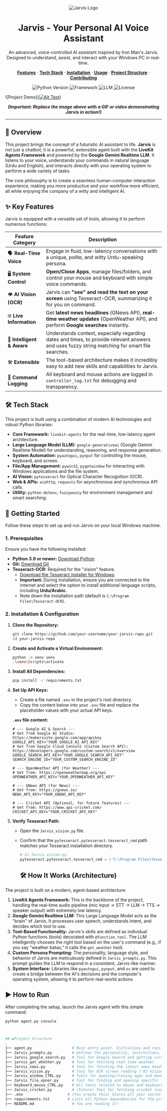 <div align="center">
  <img src="https://encrypted-tbn0.gstatic.com/images?q=tbn:ANd9GcSI0VCNzCEaCT6KPuVrwClciPTprHVJSLpW3A&s" alt="Jarvis Logo">
  <h1>Jarvis - Your Personal AI Voice Assistant</h1>
  <p>
    An advanced, voice-controlled AI assistant inspired by Iron Man's Jarvis. Designed to understand, assist, and interact with your Windows PC in real-time.
  </p>
  <p>
    <a href="#-key-features"><strong>Features</strong></a> ·
    <a href="#-tech-stack"><strong>Tech Stack</strong></a> ·
    <a href="#-getting-started"><strong>Installation</strong></a> ·
    <a href="#-how-to-run"><strong>Usage</strong></a> ·
    <a href="#-project-structure"><strong>Project Structure</strong></a> ·
    <a href="#-contributing"><strong>Contributing</strong></a>
  </p>
  <p>
    <img src="https://img.shields.io/badge/Python-3.9%2B-blue?style=for-the-badge&logo=python" alt="Python Version">
    <img src="https://img.shields.io/badge/Framework-LiveKit_Agents-orange?style=for-the-badge" alt="Framework">
    <img src="https://img.shields.io/badge/LLM-Google_Gemini-4285F4?style=for-the-badge&logo=google" alt="LLM">
    <img src="https://img.shields.io/badge/License-MIT-green?style=for-the-badge" alt="License">
  </p>
</div>

![Project Demo]([![Alt Text](Thumbnail_URL)](Video_URL))
*<p align="center"><strong>(Important: Replace the image above with a GIF or video demonstrating Jarvis in action!)</strong></p>*

---

## 📖 Overview

This project brings the concept of a futuristic AI assistant to life. **Jarvis** is not just a chatbot; it is a powerful, extensible agent built with the **LiveKit Agents Framework** and powered by the **Google Gemini Realtime LLM**. It listens to your voice, understands your commands in natural language (Urdu and English), and interacts directly with your operating system to perform a wide variety of tasks.

The core philosophy is to create a seamless human-computer interaction experience, making you more productive and your workflow more efficient, all while enjoying the company of a witty and intelligent AI.

## ✨ Key Features

Jarvis is equipped with a versatile set of tools, allowing it to perform numerous functions:

| Feature Category        | Description                                                                                                                              |
| ----------------------- | ---------------------------------------------------------------------------------------------------------------------------------------- |
| 🗣️ **Real-Time Voice**  | Engage in fluid, low-latency conversations with a unique, polite, and witty Urdu-speaking persona.                                       |
| 🖥️ **System Control**    | **Open/Close Apps**, manage files/folders, and control your mouse and keyboard with simple voice commands.                               |
| 👁️ **AI Vision (OCR)**  | Jarvis can **"see" and read the text on your screen** using Tesseract-OCR, summarizing it for you on command.                              |
| 🌐 **Live Information** | Get **latest news headlines** (GNews API), **real-time weather updates** (OpenWeather API), and perform **Google searches** instantly. |
| 🧠 **Intelligent & Aware** | Understands context, especially regarding dates and times, to provide relevant answers and uses fuzzy string matching for smart file searches. |
| 🛠️ **Extensible**        | The tool-based architecture makes it incredibly easy to add new skills and capabilities to Jarvis.                                         |
| 📝 **Command Logging**    | All keyboard and mouse actions are logged in `controller_log.txt` for debugging and transparency.                                        |



## 🛠️ Tech Stack

This project is built using a combination of modern AI technologies and robust Python libraries:

-   **Core Framework:** `livekit-agents` for the real-time, low-latency agent architecture.
-   **Large Language Model (LLM):** `google-generativeai` (Google Gemini Realtime Model) for understanding, reasoning, and response generation.
-   **System Automation:** `pyautogui`, `pynput` for controlling the mouse, keyboard, and screen.
-   **File/App Management:** `pywin32`, `pygetwindow` for interacting with Windows applications and the file system.
-   **AI Vision:** `pytesseract` for Optical Character Recognition (OCR).
-   **Web & APIs:** `aiohttp`, `requests` for asynchronous and synchronous API calls.
-   **Utility:** `python-dotenv`, `fuzzywuzzy` for environment management and smart searching.

## 🚀 Getting Started

Follow these steps to set up and run Jarvis on your local Windows machine.

### 1. Prerequisites

Ensure you have the following installed:

-   **Python 3.9 or newer:** [Download Python](https://www.python.org/downloads/)
-   **Git:** [Download Git](https://git-scm.com/downloads)
-   **Tesseract-OCR:** Required for the "vision" feature.
    -   [Download the Tesseract installer for Windows](https://github.com/UB-Mannheim/tesseract/wiki).
    -   **Important:** During installation, ensure you are connected to the internet and select the option to install additional language scripts, including **Urdu/Arabic**.
    -   Note down the installation path (default is `C:\Program Files\Tesseract-OCR`).

### 2. Installation & Configuration

1.  **Clone the Repository:**
    ```bash
    git clone https://github.com/your-username/your-jarvis-repo.git
    cd your-jarvis-repo
    ```

2.  **Create and Activate a Virtual Environment:**
    ```bash
    python -m venv venv
    .\venv\Scripts\activate
    ```

3.  **Install All Dependencies:**
    ```bash
    pip install -r requirements.txt
    ```

4.  **Set Up API Keys:**
    -   Create a file named `.env` in the project's root directory.
    -   Copy the content below into your `.env` file and replace the placeholder values with your actual API keys.

    **`.env` file content:**
    ```dotenv
    # --- Google AI & Search ---
    # Get from Google AI Studio: https://makersuite.google.com/app/apikey
    GOOGLE_API_KEY="YOUR_GOOGLE_AI_API_KEY"
    # Get from Google Cloud Console (Custom Search API): https://developers.google.com/custom-search/v1/overview
    GOOGLE_SEARCH_API_KEY="YOUR_GOOGLE_SEARCH_API_KEY"
    SEARCH_ENGINE_ID="YOUR_CUSTOM_SEARCH_ENGINE_ID"

    # --- OpenWeather API (for Weather) ---
    # Get from: https://openweathermap.org/api
    OPENWEATHER_API_KEY="YOUR_OPENWEATHER_API_KEY"

    # --- GNews API (for News) ---
    # Get from: https://gnews.io/
    NEWS_API_KEY="YOUR_GNEWS_API_KEY"

    # --- Cricket API (Optional, for future features) ---
    # Get from: https://www.api-cricket.com/
    CRICKET_API_KEY="YOUR_CRICKET_API_KEY"
    ```

5.  **Verify Tesseract Path:**
    -   Open the `Jarvis_vision.py` file.
    -   Confirm that the `pytesseract.pytesseract.tesseract_cmd` path matches your Tesseract installation directory.
        ```python
        # In Jarvis_vision.py
        pytesseract.pytesseract.tesseract_cmd = r'C:\Program Files\Tesseract-OCR\tesseract.exe'
        ```

        ## 🛠️ How It Works (Architecture)

The project is built on a modern, agent-based architecture:

1.  **LiveKit Agents Framework:** This is the backbone of the project, handling the real-time audio pipeline (mic input -> STT -> LLM -> TTS -> speaker output) with extremely low latency.
2.  **Google Gemini Realtime LLM:** This Large Language Model acts as the "brain" of Jarvis. It processes user speech, understands intent, and decides which tool to use.
3.  **Tool-Based Functionality:** Jarvis's skills are defined as individual Python functions (tools) decorated with `@function_tool`. The LLM intelligently chooses the right tool based on the user's command (e.g., if you say "weather batao," it calls the `get_weather` tool).
4.  **Custom Persona Prompting:** The personality, language style, and behavior of Jarvis are meticulously defined in `Jarvis_prompts.py`. This prompt guides the LLM to respond in a consistent, Jarvis-like manner.
5.  **System Interface:** Libraries like `pyautogui`, `pynput`, and `os` are used to create a bridge between the AI's decisions and the computer's operating system, allowing it to perform real-world actions

## ▶️ How to Run

After completing the setup, launch the Jarvis agent with this simple command:

```bash
python agent.py console



## ▶Project Structure 
.
├── agent.py                  # Main entry point. Initializes and runs the agent.
├── Jarvis_prompts.py         # Defines the personality, instructions, and persona of Jarvis.
├── Jarvis_google_search.py   # Tool for Google Search and getting current date/time.
├── jarvis_get_whether.py     # Tool for fetching real-time weather.
├── Jarvis_news.py            # Tool for fetching the latest news headlines.
├── Jarvis_vision.py          # Tool for OCR screen reading ("AI Vision").
├── Jarvis_window_CTRL.py     # Tools for opening/closing apps and managing folders.
├── Jarvis_file_opner.py      # Tool for finding and opening specific files.
├── keyboard_mouse_CTRL.py    # All tools related to mouse and keyboard automation.
|── Jarvis_cricket.py         # (Future) Tool for fetching cricket scores.
├── .env                    # (You create this) Stores all your secret API keys.
├── requirements.txt        # Lists all Python dependencies for the project.
|── README.md                 # You are reading it!
